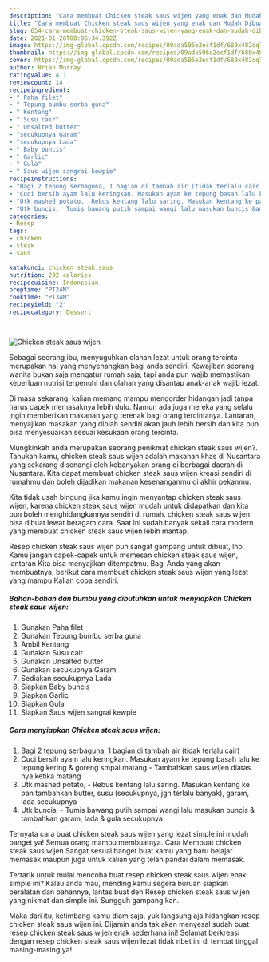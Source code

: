 ```yaml
---
description: "Cara membuat Chicken steak saus wijen yang enak dan Mudah Dibuat"
title: "Cara membuat Chicken steak saus wijen yang enak dan Mudah Dibuat"
slug: 654-cara-membuat-chicken-steak-saus-wijen-yang-enak-dan-mudah-dibuat
date: 2021-01-28T08:06:34.392Z
image: https://img-global.cpcdn.com/recipes/09ada596e2ecf1df/680x482cq70/chicken-steak-saus-wijen-foto-resep-utama.jpg
thumbnail: https://img-global.cpcdn.com/recipes/09ada596e2ecf1df/680x482cq70/chicken-steak-saus-wijen-foto-resep-utama.jpg
cover: https://img-global.cpcdn.com/recipes/09ada596e2ecf1df/680x482cq70/chicken-steak-saus-wijen-foto-resep-utama.jpg
author: Brian Murray
ratingvalue: 4.1
reviewcount: 14
recipeingredient:
- " Paha filet"
- " Tepung bumbu serba guna"
- " Kentang"
- " Susu cair"
- " Unsalted butter"
- "secukupnya Garam"
- "secukupnya Lada"
- " Baby buncis"
- " Garlic"
- " Gula"
- " Saus wijen sangrai kewpie"
recipeinstructions:
- "Bagi 2 tepung serbaguna, 1 bagian di tambah air (tidak terlalu cair)"
- "Cuci bersih ayam lalu keringkan. Masukan ayam ke tepung basah lalu ke tepung kering &amp; goreng smpai matang Tambahkan saus wijen diatas nya ketika matang"
- "Utk mashed potato,  Rebus kentang lalu saring. Masukan kentang ke pan tambahkan butter, susu (secukupnya, jgn terlalu banyak), garam, lada secukupnya"
- "Utk buncis,  Tumis bawang putih sampai wangi lalu masukan buncis &amp; tambahkan garam, lada &amp; gula secukupnya"
categories:
- Resep
tags:
- chicken
- steak
- saus

katakunci: chicken steak saus 
nutrition: 292 calories
recipecuisine: Indonesian
preptime: "PT24M"
cooktime: "PT34M"
recipeyield: "2"
recipecategory: Dessert

---
```



![Chicken steak saus wijen](https://img-global.cpcdn.com/recipes/09ada596e2ecf1df/680x482cq70/chicken-steak-saus-wijen-foto-resep-utama.jpg)

Sebagai seorang ibu, menyuguhkan olahan lezat untuk orang tercinta merupakan hal yang menyenangkan bagi anda sendiri. Kewajiban seorang  wanita bukan saja mengatur rumah saja, tapi anda pun wajib memastikan keperluan nutrisi terpenuhi dan olahan yang disantap anak-anak wajib lezat.

Di masa  sekarang, kalian memang mampu mengorder hidangan jadi tanpa harus capek memasaknya lebih dulu. Namun ada juga mereka yang selalu ingin memberikan makanan yang terenak bagi orang tercintanya. Lantaran, menyajikan masakan yang diolah sendiri akan jauh lebih bersih dan kita pun bisa menyesuaikan sesuai kesukaan orang tercinta. 



Mungkinkah anda merupakan seorang penikmat chicken steak saus wijen?. Tahukah kamu, chicken steak saus wijen adalah makanan khas di Nusantara yang sekarang disenangi oleh kebanyakan orang di berbagai daerah di Nusantara. Kita dapat membuat chicken steak saus wijen kreasi sendiri di rumahmu dan boleh dijadikan makanan kesenanganmu di akhir pekanmu.

Kita tidak usah bingung jika kamu ingin menyantap chicken steak saus wijen, karena chicken steak saus wijen mudah untuk didapatkan dan kita pun boleh menghidangkannya sendiri di rumah. chicken steak saus wijen bisa dibuat lewat beragam cara. Saat ini sudah banyak sekali cara modern yang membuat chicken steak saus wijen lebih mantap.

Resep chicken steak saus wijen pun sangat gampang untuk dibuat, lho. Kamu jangan capek-capek untuk memesan chicken steak saus wijen, lantaran Kita bisa menyajikan ditempatmu. Bagi Anda yang akan membuatnya, berikut cara membuat chicken steak saus wijen yang lezat yang mampu Kalian coba sendiri.

<!--inarticleads1-->

##### Bahan-bahan dan bumbu yang dibutuhkan untuk menyiapkan Chicken steak saus wijen:

1. Gunakan  Paha filet
1. Gunakan  Tepung bumbu serba guna
1. Ambil  Kentang
1. Gunakan  Susu cair
1. Gunakan  Unsalted butter
1. Gunakan secukupnya Garam
1. Sediakan secukupnya Lada
1. Siapkan  Baby buncis
1. Siapkan  Garlic
1. Siapkan  Gula
1. Siapkan  Saus wijen sangrai kewpie




<!--inarticleads2-->

##### Cara menyiapkan Chicken steak saus wijen:

1. Bagi 2 tepung serbaguna, 1 bagian di tambah air (tidak terlalu cair)
1. Cuci bersih ayam lalu keringkan. Masukan ayam ke tepung basah lalu ke tepung kering &amp; goreng smpai matang - Tambahkan saus wijen diatas nya ketika matang
1. Utk mashed potato,  - Rebus kentang lalu saring. Masukan kentang ke pan tambahkan butter, susu (secukupnya, jgn terlalu banyak), garam, lada secukupnya
1. Utk buncis,  - Tumis bawang putih sampai wangi lalu masukan buncis &amp; tambahkan garam, lada &amp; gula secukupnya




Ternyata cara buat chicken steak saus wijen yang lezat simple ini mudah banget ya! Semua orang mampu membuatnya. Cara Membuat chicken steak saus wijen Sangat sesuai banget buat kamu yang baru belajar memasak maupun juga untuk kalian yang telah pandai dalam memasak.

Tertarik untuk mulai mencoba buat resep chicken steak saus wijen enak simple ini? Kalau anda mau, mending kamu segera buruan siapkan peralatan dan bahannya, lantas buat deh Resep chicken steak saus wijen yang nikmat dan simple ini. Sungguh gampang kan. 

Maka dari itu, ketimbang kamu diam saja, yuk langsung aja hidangkan resep chicken steak saus wijen ini. Dijamin anda tak akan menyesal sudah buat resep chicken steak saus wijen enak sederhana ini! Selamat berkreasi dengan resep chicken steak saus wijen lezat tidak ribet ini di tempat tinggal masing-masing,ya!.

